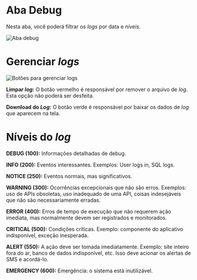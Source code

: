 # Aba Debug

Nesta aba, você poderá filtrar os *logs* por data e *níveis*.

![Aba debug](/PagSeguro-Checkout-Transparente/assets/tab-debug.png#zoom)

# Gerenciar *logs*

![Botões para gerenciar logs](/PagSeguro-Checkout-Transparente/assets/tab-debug-2.png)

**Limpar *log*:** O botão vermelho é responsável por remover o arquivo de *log*. Esta opção não poderá ser desfeita.

**Download do *Log*:** O botão verde é responsável por baixar os dados de *log* que aparecem na tela.

# Níveis do *log*

**DEBUG (100):** Informações detalhadas de debug.

**INFO (200):** Eventos interessantes. Exemplos: User logs in, SQL logs.

**NOTICE (250):** Eventos normais, mas significativos.

**WARNING (300):** Ocorrências excepcionais que não são erros. Exemplos: uso de APIs obsoletas, uso inadequado de uma API, coisas indesejáveis ​​que não são necessariamente erradas.

**ERROR (400):** Erros de tempo de execução que não requerem ação imediata, mas normalmente devem ser registrados e monitorados.

**CRITICAL (500):** Condições críticas. Exemplo: componente do aplicativo indisponível, exceção inesperada.

**ALERT (550):** A ação deve ser tomada imediatamente. Exemplo: site inteiro fora do ar, banco de dados indisponível, etc. Isso deve acionar os alertas de SMS e acordá-lo.

**EMERGENCY (600):** Emergência: o sistema está inutilizável.